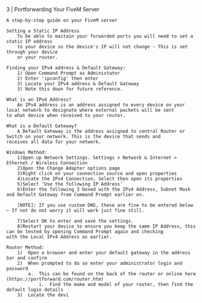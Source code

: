 3 | Portforwarding Your FiveM Server

    A step-by-step guide on your FiveM server
    
    Setting a Static IP Address
        To be able to maitain your forwarded ports you will need to set a static IP address
        to your device so the device's IP will not change - This is set through your device 
        or your router.
    
    Finding your IPv4 address & Default Gateway:
        1) Open Command Prompt as Administator
        2) Enter 'ipconfig' then enter
        3) Locate your IPv4 address & Default Gateway
        3) Note this down for future reference. 
      
    What is an IPv4 Address?
        An IPv4 address is an address assigned to every device on your local network to designate where external packets will be sent         to what device when received to your router. 

    What is a Default Gateway?
        A Default Gateway is the address assigned to central Router or Switch on your network. This is the device that sends and                receives all data for your network.
    
    Windows Method:
        1)Open up Network Settings. Settings > Network & Internet > Ethernet / Wireless Connection
        2)Open the Change Adapter options page
        3)Right click on your connection source and open properties
        4)Locate the IPv4 Connection, Select then open its properties
        5)Select ‘Use the following IP Address’
        6)Enter the following 3 boxed with the IPv4 Address, Subnet Mask and Default Gateway from Command Prompt earlier on.        
        
        [NOTE]: If you use custom DNS, these are fine to be entered below – If not do not worry it will work just fine still.
          
        7)Select OK to enter and save the settings. 
        8)Restart your device to ensure you keep the same IP Address, this can be tested by opening Command Prompt again and checking           with the Local IPv4 Address as earlier.
        
    Router Method:
        1)	Open a browser and enter your default gateway in the address bar and confirm
        2)	When prompted to do so enter your administrator login and password
            a.	This can be found on the back of the router or online here (https://portforward.com/router.htm)
                i.	Find the make and model of your router, then find the default login details
        3)	Locate the devi


